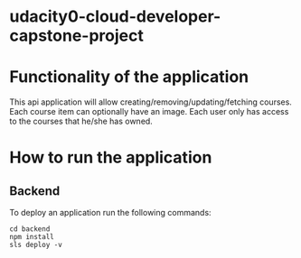 # udacity0-cloud-developer-capstone-project

# Functionality of the application

This api application will allow creating/removing/updating/fetching courses. Each course item can optionally have an  image. Each user only has access to the courses that he/she has owned.

# How to run the application

## Backend

To deploy an application run the following commands:

```
cd backend
npm install
sls deploy -v
```

 